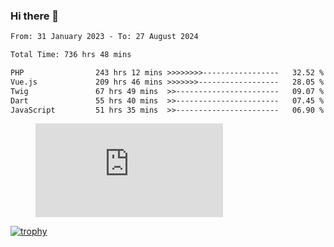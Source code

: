 ### Hi there 👋
<!--START_SECTION:waka-->

```txt
From: 31 January 2023 - To: 27 August 2024

Total Time: 736 hrs 48 mins

PHP                243 hrs 12 mins >>>>>>>>-----------------   32.52 %
Vue.js             209 hrs 46 mins >>>>>>>------------------   28.05 %
Twig               67 hrs 49 mins  >>-----------------------   09.07 %
Dart               55 hrs 40 mins  >>-----------------------   07.45 %
JavaScript         51 hrs 35 mins  >>-----------------------   06.90 %
```

<!--END_SECTION:waka-->
<!-- 
- 🔭 I’m currently working on ...
- 🌱 I’m currently learning ...
- 👯 I’m looking to collaborate on ...
- 🤔 I’m looking for help with ...
- 💬 Ask me about ...
- 📫 How to reach me: ...
- 😄 Pronouns: ...
- ⚡ Fun fact: ... -->


<figure><embed src="https://wakatime.com/share/@jakihanif/43c5af78-a69f-4ced-8cfc-b0822aa9be8f.svg"></embed></figure>

[![trophy](https://github-profile-trophy.vercel.app/?username=jakihanif23&rank=-A,-A)](https://github.com/jakihanif23)
